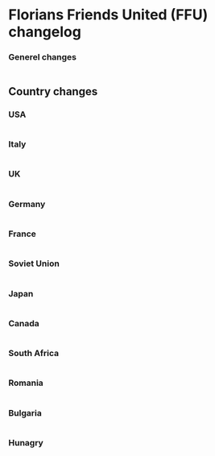 # Florians Friends United (FFU) changelog

### Generel changes
```

```
## Country changes

### USA
```

```
### Italy
```

```
### UK
```

```
### Germany
```

```
### France
```

```
### Soviet Union
```

```
### Japan
```

```
### Canada
```

```
### South Africa
```

```
### Romania
```

```
### Bulgaria
```

```
### Hunagry
```

```

